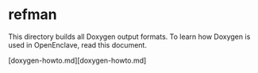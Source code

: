 refman
======

This directory builds all Doxygen output formats. To learn how Doxygen is used
in OpenEnclave, read this document.

[doxygen-howto.md][doxygen-howto.md]
